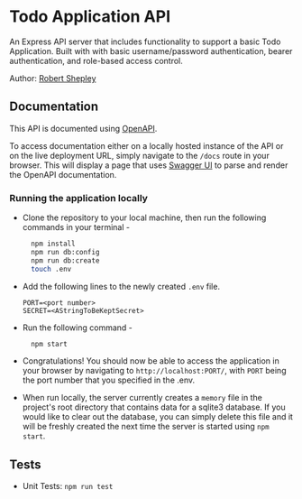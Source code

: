 # Todo Application API

An Express API server that includes functionality to support a basic Todo Application. Built with with basic username/password authentication, bearer authentication, and role-based access control.

Author: [Robert Shepley](https://github.com/shepleysound)

<!-- Replace URL's and add more necessary links -->

<!-- - [Heroku Prod Deployment]() -->

## Documentation

This API is documented using [OpenAPI](https://www.openapis.org/).

To access documentation either on a locally hosted instance of the API or on the live deployment URL, simply navigate to the `/docs` route in your browser. This will display a page that uses [Swagger UI](https://swagger.io/) to parse and render the OpenAPI documentation.

### Running the application locally

<!-- - Ensure PostgreSQL is setup on your machine, and that you have an existing user with createdb permissions. -->

- Clone the repository to your local machine, then run the following commands in your terminal -

  ```bash
    npm install
    npm run db:config
    npm run db:create
    touch .env
  ```

- Add the following lines to the newly created `.env` file.

  ```text
  PORT=<port number>
  SECRET=<AStringToBeKeptSecret>
  ```

<!-- - In the `config/config.json` file, set your username and password under the 'development' entry. Keep in mind, these both must be wrapped in double quotes. -->

- Run the following command -

  ```bash
    npm start
  ```

- Congratulations! You should now be able to access the application in your browser by navigating to `http://localhost:PORT/`, with `PORT` being the port number that you specified in the .env.

- When run locally, the server currently creates a `memory` file in the project's root directory that contains data for a sqlite3 database. If you would like to clear out the database, you can simply delete this file and it will be freshly created the next time the server is started using `npm start`.

## Tests

- Unit Tests: `npm run test`

<!-- ## Structure Diagram

(Created with [app.diagrams.net](https://app.diagrams.net/))

![Diagram]() -->
